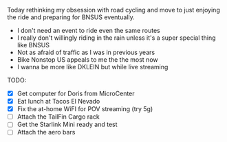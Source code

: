 Today rethinking my obsession with road cycling and move to just enjoying the ride and preparing for BNSUS eventually.

- I don't need an event to ride even the same routes
- I really don't willingly riding in the rain unless it's a super special thing like BNSUS
- Not as afraid of traffic as I was in previous years
- Bike Nonstop US appeals to me the the most now
- I wanna be more like DKLEIN but while live streaming

TODO:

- [x] Get computer for Doris from MicroCenter
- [x] Eat lunch at Tacos El Nevado
- [x] Fix the at-home WiFI for POV streaming (try 5g)
- [ ] Attach the TailFin Cargo rack
- [ ] Get the Starlink Mini ready and test
- [ ] Attach the aero bars